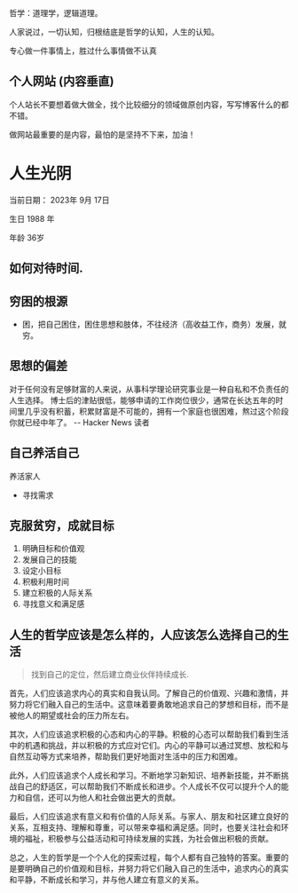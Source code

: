 哲学：道理学，逻辑道理。

人家说过，一切认知，归根结底是哲学的认知，人生的认知。

专心做一件事情上，胜过什么事情做不认真

## 个人网站 (内容垂直)

个人站长不要想着做大做全，找个比较细分的领域做原创内容，写写博客什么的都不错。

做网站最重要的是内容，最怕的是坚持不下来，加油！


# 人生光阴

当前日期： 2023年 9月 17日

生日 1988 年

年龄 36岁

## 如何对待时间.


## 穷困的根源

- 困，把自己困住，困住思想和肢体，不往经济（高收益工作，商务）发展，就穷。


## 思想的偏差

对于任何没有足够财富的人来说，从事科学理论研究事业是一种自私和不负责任的人生选择。
博士后的津贴很低，能够申请的工作岗位很少，通常在长达五年的时间里几乎没有积蓄，积累财富是不可能的，拥有一个家庭也很困难，熬过这个阶段你就已经中年了。
-- Hacker News 读者

## 自己养活自己

养活家人

- 寻找需求

## 克服贫穷，成就目标

1. 明确目标和价值观
2. 发展自己的技能
3. 设定小目标
4. 积极利用时间
5. 建立积极的人际关系
6. 寻找意义和满足感

## 人生的哲学应该是怎么样的，人应该怎么选择自己的生活

> 找到自己的定位，然后建立商业伙伴持续成长.

首先，人们应该追求内心的真实和自我认同。了解自己的价值观、兴趣和激情，并努力将它们融入自己的生活中。这意味着要勇敢地追求自己的梦想和目标，而不是被他人的期望或社会的压力所左右。

其次，人们应该追求积极的心态和内心的平静。积极的心态可以帮助我们看到生活中的机遇和挑战，并以积极的方式应对它们。内心的平静可以通过冥想、放松和与自然互动等方式来培养，帮助我们更好地面对生活中的压力和困难。

此外，人们应该追求个人成长和学习。不断地学习新知识、培养新技能，并不断挑战自己的舒适区，可以帮助我们不断成长和进步。个人成长不仅可以提升个人的能力和自信，还可以为他人和社会做出更大的贡献。

最后，人们应该追求有意义和有价值的人际关系。与家人、朋友和社区建立良好的关系，互相支持、理解和尊重，可以带来幸福和满足感。同时，也要关注社会和环境的福祉，积极参与公益活动和可持续发展的实践，为社会做出积极的贡献。

总之，人生的哲学是一个个人化的探索过程，每个人都有自己独特的答案。重要的是要明确自己的价值观和目标，并努力将它们融入自己的生活中，追求内心的真实和平静，不断成长和学习，并与他人建立有意义的关系。
